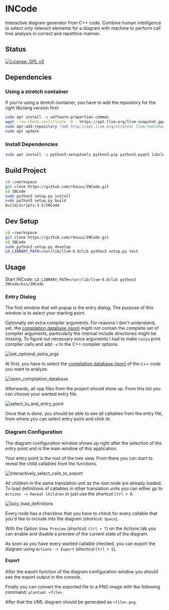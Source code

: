 # INCode
Interactive diagram generator from C++ code. Combine human intelligence to select only relevant elements for a diagram with machine to perform call tree analysis in correct and repetitive manner.

## Status
[![License: GPL v3](https://img.shields.io/badge/License-GPLv3-blue.svg)](https://www.gnu.org/licenses/gpl-3.0)

## Dependencies
### Using a stretch container
If you're using a stretch container, you have to add the repository for the right libclang version first:
```bash
sudo apt install -y software-properties-common
wget --no-check-certificate -O - https://apt.llvm.org/llvm-snapshot.gpg.key | sudo apt-key add -
sudo apt-add-repository "deb http://apt.llvm.org/stretch/ llvm-toolchain-stretch-6.0 main"
sudo apt update
```

### Install Dependencies
```bash
sudo apt install -y python3-setuptools python3-pip python3-pyqt5 libclang-6.0-dev
```

## Build Project
```bash
cd ~/workspace
git clone https://github.com/rknuus/INCode.git
cd INCode
sudo python3 setup.py install
sudo python3 setup.py build
build/scripts-3.5/INCode
```

## Dev Setup
```bash
cd ~/workspace
git clone https://github.com/rknuus/INCode.git
cd INCode
sudo python3 setup.py develop
LD_LIBRARY_PATH=/usr/lib/llvm-6.0/lib python3 setup.py test
```

## Usage

Start INCode: `LD_LIBRARY_PATH=/usr/lib/llvm-6.0/lib python3 INCode/bin/INCode`

### Entry Dialog
The first window that will popup is the entry dialog. The purpose of this window is to select your starting point.

Optionally set extra compiler arguments. For reasons I don't understand, yet, the [compilation database (json)](https://clang.llvm.org/docs/JSONCompilationDatabase.html) might not contain the complete set of compiler arguments, particularly the internal include directories might be missing. To figure out necessary extra arguments I had to make `ninja` print compiler calls and add `-v` to the C++ compiler options.

![set_optional_extra_args](https://github.com/rknuus/INCode/blob/master/doc/set_optional_extra_args.png?raw=true)

At first, you have to select the [compilation database (json)](https://clang.llvm.org/docs/JSONCompilationDatabase.html) of the c++ code you want to analyze.

![open_compilation_database](https://github.com/rknuus/INCode/blob/master/doc/open_compilation_database.png?raw=true)

Afterwards, all cpp files from the project should show up. From this list you can choose your wanted entry file.

![select_tu_and_entry_point](https://github.com/rknuus/INCode/blob/master/doc/select_tu_and_entry_point.png?raw=true)

Once that is done, you should be able to see all callables from the entry file, from where you can select entry point and click `OK`.

### Diagram Configuration
The diagram configuration window shows up right after the selection of the entry point and is the main window of this application.

Your entry point is the root of the tree view. From there you can start to reveal the child callables from the functions.

![interactively_select_calls_to_export](https://github.com/rknuus/INCode/blob/master/doc/interactively_select_calls_to_export.png?raw=true)

All children in the same translation unit as the root node are already loaded. To load definitions of callables in other translation units you can either go to `Actions -> Reveal Children` or just use the shortcut `Ctrl + R`.

![lazy_load_definitions](https://github.com/rknuus/INCode/blob/master/doc/lazy_load_definitions.png?raw=true)

Every node has a checkbox that you have to check for every callable that you'd like to include into the diagram (shortcut: `Space`).

With the Option `Show Preview` (shortcut: `Ctrl + T`) on the Actions tab you can enable and disable a preview of the current state of the diagram.

As soon as you have every wanted callable checked, you can export the diagram using `Actions -> Export` (shortcut `Ctrl + S`).

#### Export
After the export function of the diagram configuration window you should see the export output in the console.

Finally you can convert the exported file to a PNG image with the following command: `plantuml <file>`.

After that the UML diagram should be generated as `<file>.png`.


